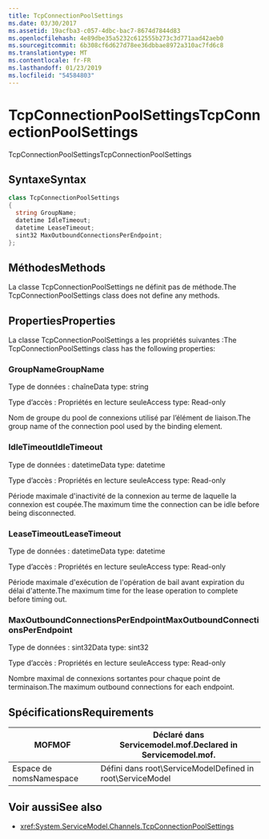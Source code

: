 ```yaml
---
title: TcpConnectionPoolSettings
ms.date: 03/30/2017
ms.assetid: 19acfba3-c057-4dbc-bac7-8674d7844d83
ms.openlocfilehash: 4e89dbe35a5232c612555b273c3d771aad42aeb0
ms.sourcegitcommit: 6b308cf6d627d78ee36dbbae8972a310ac7fd6c8
ms.translationtype: MT
ms.contentlocale: fr-FR
ms.lasthandoff: 01/23/2019
ms.locfileid: "54584803"
---
```

# <a name="tcpconnectionpoolsettings"></a><span data-ttu-id="87bbb-102">TcpConnectionPoolSettings</span><span class="sxs-lookup"><span data-stu-id="87bbb-102">TcpConnectionPoolSettings</span></span>
<span data-ttu-id="87bbb-103">TcpConnectionPoolSettings</span><span class="sxs-lookup"><span data-stu-id="87bbb-103">TcpConnectionPoolSettings</span></span>  
  
## <a name="syntax"></a><span data-ttu-id="87bbb-104">Syntaxe</span><span class="sxs-lookup"><span data-stu-id="87bbb-104">Syntax</span></span>  
  
```csharp
class TcpConnectionPoolSettings  
{  
  string GroupName;  
  datetime IdleTimeout;  
  datetime LeaseTimeout;  
  sint32 MaxOutboundConnectionsPerEndpoint;  
};  
```  
  
## <a name="methods"></a><span data-ttu-id="87bbb-105">Méthodes</span><span class="sxs-lookup"><span data-stu-id="87bbb-105">Methods</span></span>  
 <span data-ttu-id="87bbb-106">La classe TcpConnectionPoolSettings ne définit pas de méthode.</span><span class="sxs-lookup"><span data-stu-id="87bbb-106">The TcpConnectionPoolSettings class does not define any methods.</span></span>  
  
## <a name="properties"></a><span data-ttu-id="87bbb-107">Properties</span><span class="sxs-lookup"><span data-stu-id="87bbb-107">Properties</span></span>  
 <span data-ttu-id="87bbb-108">La classe TcpConnectionPoolSettings a les propriétés suivantes :</span><span class="sxs-lookup"><span data-stu-id="87bbb-108">The TcpConnectionPoolSettings class has the following properties:</span></span>  
  
### <a name="groupname"></a><span data-ttu-id="87bbb-109">GroupName</span><span class="sxs-lookup"><span data-stu-id="87bbb-109">GroupName</span></span>  
 <span data-ttu-id="87bbb-110">Type de données : chaîne</span><span class="sxs-lookup"><span data-stu-id="87bbb-110">Data type: string</span></span>  
  
 <span data-ttu-id="87bbb-111">Type d’accès : Propriétés en lecture seule</span><span class="sxs-lookup"><span data-stu-id="87bbb-111">Access type: Read-only</span></span>  
  
 <span data-ttu-id="87bbb-112">Nom de groupe du pool de connexions utilisé par l’élément de liaison.</span><span class="sxs-lookup"><span data-stu-id="87bbb-112">The group name of the connection pool used by the binding element.</span></span>  
  
### <a name="idletimeout"></a><span data-ttu-id="87bbb-113">IdleTimeout</span><span class="sxs-lookup"><span data-stu-id="87bbb-113">IdleTimeout</span></span>  
 <span data-ttu-id="87bbb-114">Type de données : datetime</span><span class="sxs-lookup"><span data-stu-id="87bbb-114">Data type: datetime</span></span>  
  
 <span data-ttu-id="87bbb-115">Type d’accès : Propriétés en lecture seule</span><span class="sxs-lookup"><span data-stu-id="87bbb-115">Access type: Read-only</span></span>  
  
 <span data-ttu-id="87bbb-116">Période maximale d'inactivité de la connexion au terme de laquelle la connexion est coupée.</span><span class="sxs-lookup"><span data-stu-id="87bbb-116">The maximum time the connection can be idle before being disconnected.</span></span>  
  
### <a name="leasetimeout"></a><span data-ttu-id="87bbb-117">LeaseTimeout</span><span class="sxs-lookup"><span data-stu-id="87bbb-117">LeaseTimeout</span></span>  
 <span data-ttu-id="87bbb-118">Type de données : datetime</span><span class="sxs-lookup"><span data-stu-id="87bbb-118">Data type: datetime</span></span>  
  
 <span data-ttu-id="87bbb-119">Type d’accès : Propriétés en lecture seule</span><span class="sxs-lookup"><span data-stu-id="87bbb-119">Access type: Read-only</span></span>  
  
 <span data-ttu-id="87bbb-120">Période maximale d'exécution de l'opération de bail avant expiration du délai d'attente.</span><span class="sxs-lookup"><span data-stu-id="87bbb-120">The maximum time for the lease operation to complete before timing out.</span></span>  
  
### <a name="maxoutboundconnectionsperendpoint"></a><span data-ttu-id="87bbb-121">MaxOutboundConnectionsPerEndpoint</span><span class="sxs-lookup"><span data-stu-id="87bbb-121">MaxOutboundConnectionsPerEndpoint</span></span>  
 <span data-ttu-id="87bbb-122">Type de données : sint32</span><span class="sxs-lookup"><span data-stu-id="87bbb-122">Data type: sint32</span></span>  
  
 <span data-ttu-id="87bbb-123">Type d’accès : Propriétés en lecture seule</span><span class="sxs-lookup"><span data-stu-id="87bbb-123">Access type: Read-only</span></span>  
  
 <span data-ttu-id="87bbb-124">Nombre maximal de connexions sortantes pour chaque point de terminaison.</span><span class="sxs-lookup"><span data-stu-id="87bbb-124">The maximum outbound connections for each endpoint.</span></span>  
  
## <a name="requirements"></a><span data-ttu-id="87bbb-125">Spécifications</span><span class="sxs-lookup"><span data-stu-id="87bbb-125">Requirements</span></span>  
  
|<span data-ttu-id="87bbb-126">MOF</span><span class="sxs-lookup"><span data-stu-id="87bbb-126">MOF</span></span>|<span data-ttu-id="87bbb-127">Déclaré dans Servicemodel.mof.</span><span class="sxs-lookup"><span data-stu-id="87bbb-127">Declared in Servicemodel.mof.</span></span>|  
|---------|-----------------------------------|  
|<span data-ttu-id="87bbb-128">Espace de noms</span><span class="sxs-lookup"><span data-stu-id="87bbb-128">Namespace</span></span>|<span data-ttu-id="87bbb-129">Défini dans root\ServiceModel</span><span class="sxs-lookup"><span data-stu-id="87bbb-129">Defined in root\ServiceModel</span></span>|  
  
## <a name="see-also"></a><span data-ttu-id="87bbb-130">Voir aussi</span><span class="sxs-lookup"><span data-stu-id="87bbb-130">See also</span></span>
- <xref:System.ServiceModel.Channels.TcpConnectionPoolSettings>
